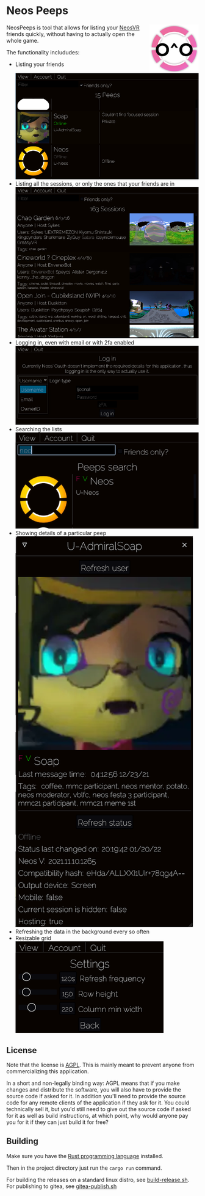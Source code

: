 # Neos Peeps

<img align="right" width="128" height="128" src="./static/logo.png"/>

NeosPeeps is tool that allows for listing your [NeosVR](https://steamcommunity.com/app/740250) friends quickly, without having to actually open the whole game.

The functionality includudes:

- Listing your friends
![Screenshot of friends list](static/friends-list.png)
- Listing all the sessions, or only the ones that your friends are in
![Screenshot of sessions list](static/sessions-list.png)
- Logging in, even with email or with 2fa enabled
![Screenshot of login page](static/login-page.png)
- Searching the lists
![Screenshot of user search](static/user-search.png)
- Showing details of a particular peep
![Screenshot of user window](static/user-window.png)
- Refreshing the data in the background every so often
- Resizable grid
![Screenshot of settings](static/settings-page.png)

## License

Note that the license is [AGPL](https://tldrlegal.com/license/gnu-affero-general-public-license-v3-(agpl-3.0)).
This is mainly meant to prevent anyone from commercializing this application.

In a short and non-legally binding way:
AGPL means that if you make changes and distribute the software, you will also have to provide the source code if asked for it.
In addition you'll need to provide the source code for any remote clients of the application if they ask for it.
You could technically sell it, but you'd still need to give out the source code if asked for it as well as build instructions, at which point, why would anyone pay you for it if they can just build it for free?

## Building

Make sure you have the [Rust programming language](https://www.rust-lang.org/) installed.

Then in the project directory just run the `cargo run` command.

For building the releases on a standard linux distro, see [build-release.sh](./build-release.sh).
For publishing to gitea, see [gitea-publish.sh](./gitea-publish.sh)
